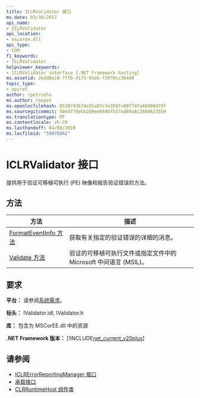 ```yaml
---
title: ICLRValidator 接口
ms.date: 03/30/2017
api_name:
- ICLRValidator
api_location:
- mscoree.dll
api_type:
- COM
f1_keywords:
- ICLRValidator
helpviewer_keywords:
- ICLRValidator interface [.NET Framework hosting]
ms.assetid: 2edd0a10-77fb-4173-91eb-f2970cc364d0
topic_type:
- apiref
author: rpetrusha
ms.author: ronpet
ms.openlocfilehash: 05287d3674e55a87cfe359fc08f74fa46000d79f
ms.sourcegitcommit: 5b6d778ebb269ee6684fb57ad69a8c28b06235b9
ms.translationtype: MT
ms.contentlocale: zh-CN
ms.lasthandoff: 04/08/2019
ms.locfileid: "59075842"
---
```

# <a name="iclrvalidator-interface"></a>ICLRValidator 接口
提供用于验证可移植可执行 (PE) 映像和报告验证错误的方法。  
  
## <a name="methods"></a>方法  
  
|方法|描述|  
|------------|-----------------|  
|[FormatEventInfo 方法](../../../../docs/framework/unmanaged-api/hosting/iclrvalidator-formateventinfo-method.md)|获取有关指定的验证错误的详细的消息。|  
|[Validate 方法](../../../../docs/framework/unmanaged-api/hosting/iclrvalidator-validate-method.md)|验证的可移植可执行文件或指定文件中的 Microsoft 中间语言 (MSIL)。|  
  
## <a name="requirements"></a>要求  
 **平台：** 请参阅[系统需求](../../../../docs/framework/get-started/system-requirements.md)。  
  
 **标头：** IValidator.idl, IValidator.h  
  
 **库：** 包含为 MSCorEE.dll 中的资源  
  
 **.NET Framework 版本：** [!INCLUDE[net_current_v20plus](../../../../includes/net-current-v20plus-md.md)]  
  
## <a name="see-also"></a>请参阅

- [ICLRErrorReportingManager 接口](../../../../docs/framework/unmanaged-api/hosting/iclrerrorreportingmanager-interface.md)
- [承载接口](../../../../docs/framework/unmanaged-api/hosting/hosting-interfaces.md)
- [CLRRuntimeHost 组件类](../../../../docs/framework/unmanaged-api/hosting/clrruntimehost-coclass.md)
